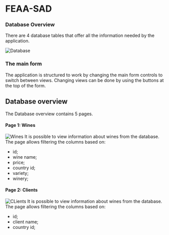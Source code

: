 # FEAA-SAD

### Database Overview
There are 4 database tables that offer all the information needed by the application.

![Database](images/Database.png)

### The main form
The application is structured to work by changing the main form controls to switch between views. Changing views can be done by using the buttons at the top of the form.

## Database overview
The Database overview contains 5 pages. 
#### Page 1: Wines
![Wines](images/Wines.png)
It is possible to view information about wines from the database. The page allows filtering the columns based on:

 - id;
 - wine name;
 - price;
 - country id;
 - variety;
 - winery;

#### Page 2: Clients
![CLients](images/Clients.png)
It is possible to view information about wines from the database. The page allows filtering the columns based on:

 - id;
 - client name;
 - country id;

